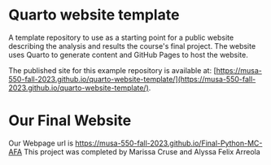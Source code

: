 # Quarto website template

A template repository to use as a starting point for a public website describing
the analysis and results the course's final project. The website uses
Quarto to generate content and GitHub Pages to host the website.

The published site for this example repository is available at: [https://musa-550-fall-2023.github.io/quarto-website-template/](https://musa-550-fall-2023.github.io/quarto-website-template/).

# Our Final Website
Our Webpage url is https://musa-550-fall-2023.github.io/Final-Python-MC-AFA
This project was completed by Marissa Cruse and Alyssa Felix Arreola